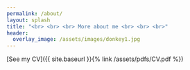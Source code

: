 ```yaml
---      
permalink: /about/
layout: splash
title: "<br> <br> <br> More about me <br> <br> <br>"
header:
  overlay_image: /assets/images/donkey1.jpg
---
```


[See my CV]({{ site.baseurl }}{% link /assets/pdfs/CV.pdf %})
